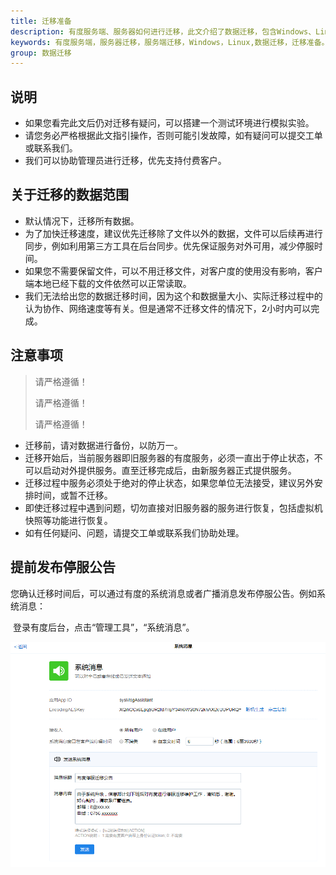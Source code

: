 ```yaml
---
title: 迁移准备
description: 有度服务端、服务器如何进行迁移，此文介绍了数据迁移，包含Windows、Linux服务端的数据迁移。
keywords: 有度服务端，服务器迁移，服务端迁移，Windows，Linux,数据迁移，迁移准备。
group: 数据迁移
---
```


## 说明

- 如果您看完此文后仍对迁移有疑问，可以搭建一个测试环境进行模拟实验。
- 请您务必严格根据此文指引操作，否则可能引发故障，如有疑问可以提交工单或联系我们。
- 我们可以协助管理员进行迁移，优先支持付费客户。

## 关于迁移的数据范围

- 默认情况下，迁移所有数据。
- 为了加快迁移速度，建议优先迁移除了文件以外的数据，文件可以后续再进行同步，例如利用第三方工具在后台同步。优先保证服务对外可用，减少停服时间。
- 如果您不需要保留文件，可以不用迁移文件，对客户度的使用没有影响，客户端本地已经下载的文件依然可以正常读取。
- 我们无法给出您的数据迁移时间，因为这个和数据量大小、实际迁移过程中的认为协作、网络速度等有关。但是通常不迁移文件的情况下，2小时内可以完成。

## 注意事项

> 请严格遵循！
>
> 请严格遵循！
>
> 请严格遵循！

- 迁移前，请对数据进行备份，以防万一。
- 迁移开始后，当前服务器即旧服务器的有度服务，必须一直出于停止状态，不可以启动对外提供服务。直至迁移完成后，由新服务器正式提供服务。
- 迁移过程中服务必须处于绝对的停止状态，如果您单位无法接受，建议另外安排时间，或暂不迁移。
- 即使迁移过程中遇到问题，切勿直接对旧服务器的服务进行恢复，包括虚拟机快照等功能进行恢复。
- 如有任何疑问、问题，请提交工单或联系我们协助处理。

## 提前发布停服公告

​		您确认迁移时间后，可以通过有度的系统消息或者广播消息发布停服公告。例如系统消息：

​		登录有度后台，点击“管理工具”，“系统消息”。

![image-20200317102748092](res/f01_00004/image-20200317102748092.png)

